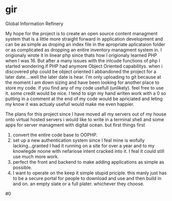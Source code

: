 # gir
Global Information Refinery

  My hope for the project is to create an open source content managment system that is a little more straight forward in application development and can be as simple as droping an index file in the apropriate aplicataion folder or as complicated as dropping an entire inventory managment system in. I origionaly wrote it in linear php since thats how I origionaly learned PHP when I was 16. But after a many issues with the inlcude functions of php I started wondering if PHP had anymore Object Oriented capabilitys. when i discovered php could be object oriented I abbandoned the project for a later date....well the later date is hear. I'm only uploading to git because at the moment I am down sizing and have been looking for another place to store my code. if you find any of my code usefull (unlikely). feel free to use it. some credit would be nice. I tend to sign my hand writen work with a 0 so putting in a comment at the end of my code would be apriciated and leting my know it was actualy usefull would make me even happier.

The plans for this project
since I have moved all my servers out of my house onto virtual hosted servers i would like to write in a terminal shell and some apps for server managment with digital ocean. but first things first

1. convert the entire code base to OOPHP.
2. set up a new authentication system since I feal mine is wofully lacking...granted I had it running on a site for over a year and to my knowlegde noone with nefariose intent cracked into it. I feal it could still use much more work.
3. perfect the front and backend to make adding applications as simple as possible.
4. I want to operate on the keep it simple stupid priciple. this manly just has to be a secure portal for people to download and use and then build in and on. an empty slate or a full plater. whichever they choose.

#0
